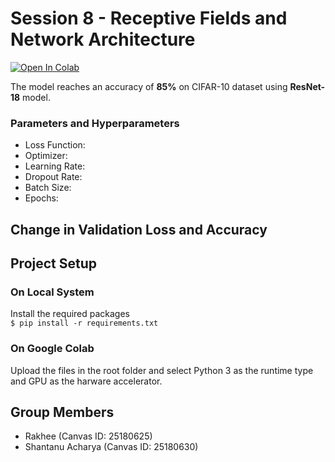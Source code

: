 # Session 8 - Receptive Fields and Network Architecture

[![Open In Colab](https://colab.research.google.com/assets/colab-badge.svg)]()

The model reaches an accuracy of **85%** on CIFAR-10 dataset using **ResNet-18** model.

### Parameters and Hyperparameters

- Loss Function:
- Optimizer:
- Learning Rate:
- Dropout Rate:
- Batch Size:
- Epochs:

## Change in Validation Loss and Accuracy

## Project Setup

### On Local System

Install the required packages  
 `$ pip install -r requirements.txt`

### On Google Colab

Upload the files in the root folder and select Python 3 as the runtime type and GPU as the harware accelerator.

## Group Members

- Rakhee (Canvas ID: 25180625)
- Shantanu Acharya (Canvas ID: 25180630)
